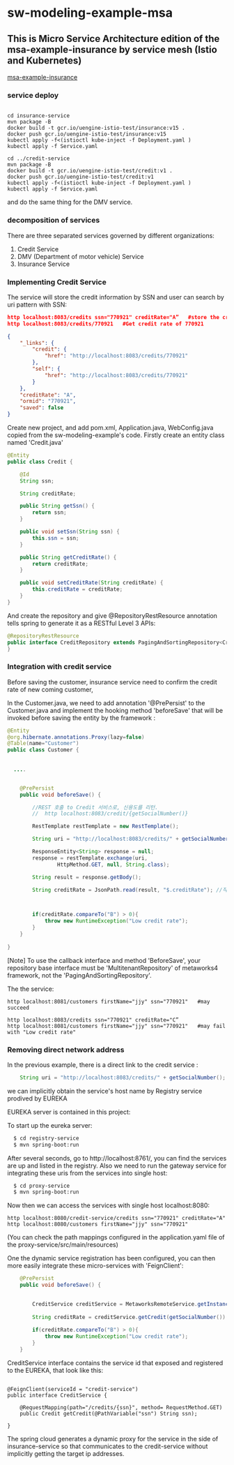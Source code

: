 # sw-modeling-example-msa

## This is Micro Service Architecture edition of the msa-example-insurance by service mesh (Istio and Kubernetes)

[msa-example-insurance](https://github.com/TheOpenCloudEngine/msa-example-insurance)

### service deploy

```

cd insurance-service
mvn package -B
docker build -t gcr.io/uengine-istio-test/insurance:v15 .
docker push gcr.io/uengine-istio-test/insurance:v15
kubectl apply -f<(istioctl kube-inject -f Deployment.yaml )
kubectl apply -f Service.yaml

cd ../credit-service
mvn package -B
docker build -t gcr.io/uengine-istio-test/credit:v1 .
docker push gcr.io/uengine-istio-test/credit:v1
kubectl apply -f<(istioctl kube-inject -f Deployment.yaml )
kubectl apply -f Service.yaml

```

and do the same thing for the DMV service.

### decomposition of services

There are three separated services governed by different organizations:

1. Credit Service
2. DMV (Department of motor vehicle) Service
3. Insurance Service

### Implementing Credit Service

The service will store the credit information by SSN and user can search by uri pattern with SSN:
```json
http localhost:8083/credits ssn="770921" creditRate="A”   #store the credit rate for SSN: 770921
http localhost:8083/credits/770921   #Get credit rate of 770921   

{
    "_links": {
        "credit": {
            "href": "http://localhost:8083/credits/770921"
        }, 
        "self": {
            "href": "http://localhost:8083/credits/770921"
        }
    }, 
    "creditRate": "A", 
    "ormid": "770921", 
    "saved": false
}

```

Create new project, and add pom.xml, Application.java, WebConfig.java copied from the sw-modeling-example's code. 
Firstly create an entity class named 'Credit.java'

```java
@Entity
public class Credit {

    @Id
    String ssn;

    String creditRate;

    public String getSsn() {
        return ssn;
    }

    public void setSsn(String ssn) {
        this.ssn = ssn;
    }

    public String getCreditRate() {
        return creditRate;
    }

    public void setCreditRate(String creditRate) {
        this.creditRate = creditRate;
    }
}
```

And create the repository and give @RepositoryRestResource annotation tells spring to generate it as a RESTful Level 3 APIs:

```java
@RepositoryRestResource
public interface CreditRepository extends PagingAndSortingRepository<Credit, String>{
}
```

### Integration with credit service

Before saving the customer, insurance service need to confirm the credit rate of new coming customer, 

In the Customer.java, we need to add annotation '@PrePersist' to the Customer.java and implement the hooking method 'beforeSave' that will be invoked before saving the entity by the framework :

```java
@Entity
@org.hibernate.annotations.Proxy(lazy=false)
@Table(name="Customer")
public class Customer {
  
  
  ....


	@PrePersist
	public void beforeSave() {

		//REST 호출 to Credit 서비스로, 신용도를 리턴.
		//  http localhost:8083/credit/{getSocialNumber()}

		RestTemplate restTemplate = new RestTemplate();

		String uri = "http://localhost:8083/credits/" + getSocialNumber(); //registry 얻어

		ResponseEntity<String> response = null;
		response = restTemplate.exchange(uri,
				HttpMethod.GET, null, String.class);

		String result = response.getBody();

		String creditRate = JsonPath.read(result, "$.creditRate"); //직접적 msg 파싱 없앨



		if(creditRate.compareTo("B") > 0){
			throw new RuntimeException("Low credit rate");
		}
	}
  
}
```

[Note] To use the callback interface and method 'BeforeSave', your repository base interface must be 'MultitenantRepository' of metaworks4 framework, not the 'PagingAndSortingRepository'.

The the service:
```
http localhost:8081/customers firstName="jjy" ssn="770921"   #may succeed

http localhost:8083/credits ssn="770921" creditRate="C”
http localhost:8081/customers firstName="jjy" ssn="770921"   #may fail with "Low credit rate"

```


### Removing direct network address

In the previous example, there is a direct link to the credit service :

```java
	String uri = "http://localhost:8083/credits/" + getSocialNumber();

```

we can implicitly obtain the service's host name by Registry service prodived by EUREKA

EUREKA server is contained in this project:

To start up the eureka server:

```bash
  $ cd registry-service
  $ mvn spring-boot:run
```

After several seconds, go to http://localhost:8761/, you can find the services are up and listed in the registry.
Also we need to run the gateway service for integrating these uris from the services into single host:

```bash
  $ cd proxy-service
  $ mvn spring-boot:run
```

Now then we can access the services with single host localhost:8080:

```
http localhost:8080/credit-service/credits ssn="770921" creditRate="A"
http localhost:8080/customers firstName="jjy" ssn="770921"  

```

(You can check the path mappings configured in the application.yaml file of the proxy-service/src/main/resources)

One the dynamic service registration has been configured, you can then more easily integrate these micro-services with 'FeignClient':


```java
	@PrePersist
	public void beforeSave() {

		
		CreditService creditService = MetaworksRemoteService.getInstance().getBeanFactory().getBean(CreditService.class);
		
		String creditRate = creditService.getCredit(getSocialNumber()).getCreditRate();
		
		if(creditRate.compareTo("B") > 0){
			throw new RuntimeException("Low credit rate");
		}
	}

```

CreditService interface contains the service id that exposed and registered to the EUREKA, that look like this:
```

@FeignClient(serviceId = "credit-service")
public interface CreditService {

    @RequestMapping(path="/credits/{ssn}", method= RequestMethod.GET)
    public Credit getCredit(@PathVariable("ssn") String ssn);

}

```

The spring cloud generates a dynamic proxy for the service in the side of insurance-service so that communicates to the credit-service without implicitly getting the target ip addresses.
